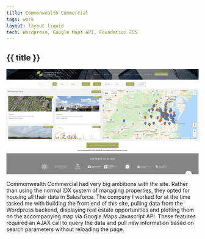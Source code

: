 ```yaml
---
title: Commonwealth Commercial
tags: work
layout: layout.liquid
tech: Wordpress, Google Maps API, Foundation CSS
---
```


## {{ title }}

![Commonwealth Commercial Property Search Page](images/commonwealth.png)

Commonwealth Commercial had very big ambitions with the site. Rather than using the normal IDX system of managing properties, they opted for housing all their data in Salesforce. The company I worked for at the time tasked me with building the front end of this site, pulling data from the Wordpress backend, displaying real estate opportunities and plotting them on the accompanying map via Google Maps Javascript API. These features required an AJAX call to query the data and pull new information based on search parameters without reloading the page. 